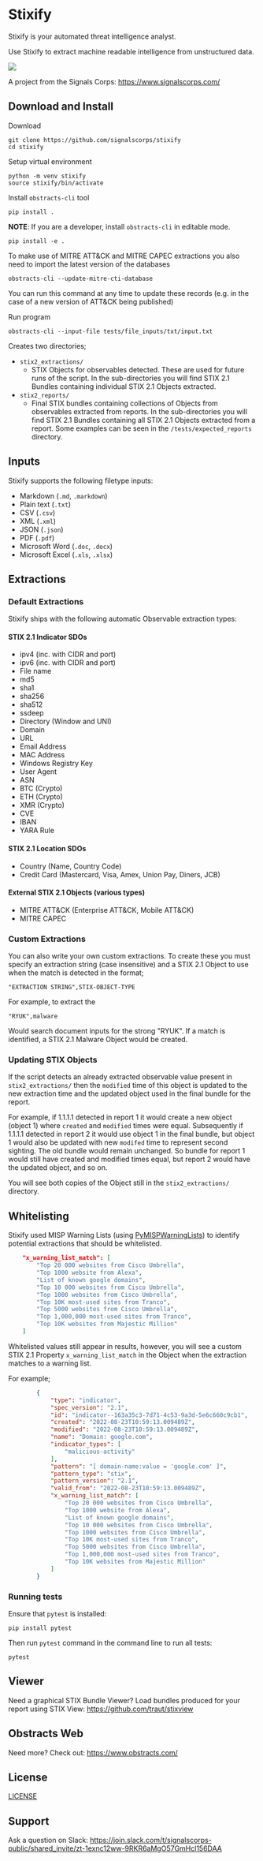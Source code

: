 # Stixify

Stixify is your automated threat intelligence analyst.

Use Stixify to extract machine readable intelligence from unstructured data.

![](/docs/extraction-screenshot.png)

A project from the Signals Corps: https://www.signalscorps.com/ 

## Download and Install

Download

```shell
git clone https://github.com/signalscorps/stixify
cd stixify
```

Setup virtual environment

```shell
python -m venv stixify
source stixify/bin/activate
```

Install `obstracts-cli` tool

```shell
pip install .
```

**NOTE**: If you are a developer, install `obstracts-cli` in editable mode.

```shell
pip install -e .
```

To make use of MITRE ATT&CK and MITRE CAPEC extractions you also need to import the latest version of the databases

```shell
obstracts-cli --update-mitre-cti-database
```

You can run this command at any time to update these records (e.g. in the case of a new version of ATT&CK being published)

Run program

```shell
obstracts-cli --input-file tests/file_inputs/txt/input.txt
```

Creates two directories;

* `stix2_extractions/`
	* STIX Objects for observables detected. These are used for future runs of the script. In the sub-directories you will find STIX 2.1 Bundles containing individual STIX 2.1 Objects extracted.
* `stix2_reports/`
	* Final STIX bundles containing collections of Objects from observables extracted from reports. In the sub-directories you will find STIX 2.1 Bundles containing all STIX 2.1 Objects extracted from a report. Some examples can be seen in the `/tests/expected_reports` directory.

## Inputs

Stixify supports the following filetype inputs:

* Markdown (`.md`, `.markdown`)
* Plain text (`.txt`)
* CSV (`.csv`)
* XML (`.xml`)
* JSON (`.json`)
* PDF (`.pdf`)
* Microsoft Word (`.doc`, `.docx`)
* Microsoft Excel (`.xls`, `.xlsx`)


## Extractions

### Default Extractions

Stixify ships with the following automatic Observable extraction types:

#### STIX 2.1 Indicator SDOs

* ipv4 (inc. with CIDR and port)
* ipv6 (inc. with CIDR and port)
* File name
* md5
* sha1
* sha256
* sha512
* ssdeep
* Directory (Window and UNI)
* Domain
* URL
* Email Address
* MAC Address
* Windows Registry Key
* User Agent
* ASN
* BTC (Crypto)
* ETH (Crypto)
* XMR (Crypto)
* CVE
* IBAN
* YARA Rule

#### STIX 2.1 Location SDOs

* Country (Name, Country Code)
* Credit Card (Mastercard, Visa, Amex, Union Pay, Diners, JCB)

#### External STIX 2.1 Objects (various types)

* MITRE ATT&CK (Enterprise ATT&CK, Mobile ATT&CK)
* MITRE CAPEC

### Custom Extractions

You can also write your own custom extractions. To create these you must specify an extraction string (case insensitive) and a STIX 2.1 Object to use when the match is detected in the format;

```csv
"EXTRACTION STRING",STIX-OBJECT-TYPE
```

For example, to extract the 

```csv
"RYUK",malware
```

Would search document inputs for the strong "RYUK". If a match is identified, a STIX 2.1 Malware Object would be created.

### Updating STIX Objects

If the script detects an already extracted observable value present in `stix2_extractions/` then the `modified` time of this object is updated to the new extraction time and the updated object used in the final bundle for the report.

For example, if 1.1.1.1 detected in report 1 it would create a new object (object 1) where `created` and `modified` times were equal. Subsequently if 1.1.1.1 detected in report 2 it would use object 1 in the final bundle, but object 1 would also be updated with new `modifed` time to represent second sighting. The old bundle would remain unchanged. So bundle for report 1 would still have created and modified times equal, but report 2 would have the updated object, and so on.

You will see both copies of the Object still in the `stix2_extractions/` directory.

## Whitelisting

Stixify used MISP Warning Lists (using [PyMISPWarningLists](https://github.com/MISP/PyMISPWarningLists)) to identify potential extractions that should be whitelisted.

```json
	"x_warning_list_match": [
		"Top 20 000 websites from Cisco Umbrella",
		"Top 1000 website from Alexa",
		"List of known google domains",
		"Top 10 000 websites from Cisco Umbrella",
		"Top 1000 websites from Cisco Umbrella",
		"Top 10K most-used sites from Tranco",
		"Top 5000 websites from Cisco Umbrella",
		"Top 1,000,000 most-used sites from Tranco",
		"Top 10K websites from Majestic Million"
    ]
```

Whitelisted values still appear in results, however, you will see a custom STIX 2.1 Property `x_warning_list_match` in the Object when the extraction matches to a warning list.

For example;

```json
        {
            "type": "indicator",
            "spec_version": "2.1",
            "id": "indicator--163a35c3-7d71-4c53-9a3d-5e6c660c9cb1",
            "created": "2022-08-23T10:59:13.009489Z",
            "modified": "2022-08-23T10:59:13.009489Z",
            "name": "Domain: google.com",
            "indicator_types": [
                "malicious-activity"
            ],
            "pattern": "[ domain-name:value = 'google.com' ]",
            "pattern_type": "stix",
            "pattern_version": "2.1",
            "valid_from": "2022-08-23T10:59:13.009489Z",
            "x_warning_list_match": [
                "Top 20 000 websites from Cisco Umbrella",
                "Top 1000 website from Alexa",
                "List of known google domains",
                "Top 10 000 websites from Cisco Umbrella",
                "Top 1000 websites from Cisco Umbrella",
                "Top 10K most-used sites from Tranco",
                "Top 5000 websites from Cisco Umbrella",
                "Top 1,000,000 most-used sites from Tranco",
                "Top 10K websites from Majestic Million"
            ]
        }
```

### Running tests

Ensure that `pytest` is installed:

```shell
pip install pytest
```

Then run `pytest` command in the command line to run all tests:

```shell
pytest
```

## Viewer

Need a graphical STIX Bundle Viewer? Load bundles produced for your report using STIX View: https://github.com/traut/stixview

## Obstracts Web

Need more? Check out: https://www.obstracts.com/

## License

[LICENSE](/LICENSE)

## Support

Ask a question on Slack: https://join.slack.com/t/signalscorps-public/shared_invite/zt-1exnc12ww-9RKR6aMgO57GmHcl156DAA